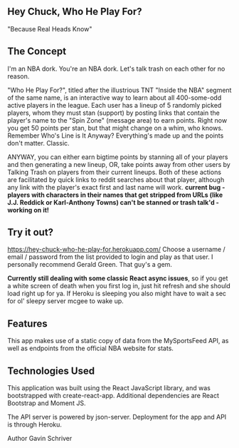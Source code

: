 
## Hey Chuck, Who He Play For?
"Because Real Heads Know"

## The Concept
I'm an NBA dork. You're an NBA dork. Let's talk trash on each other for no reason.

"Who He Play For?", titled after the illustrious TNT "Inside the NBA" segment of the same name, is an interactive way to learn about all 400-some-odd active players in the league. Each user has a lineup of 5 randomly picked players, whom they must stan (support) by posting links that contain the player's name to the "Spin Zone" (message area) to earn points. Right now you get 50 points per stan, but that might change on a whim, who knows. Remember Who's Line is It Anyway? Everything's made up and the points don't matter. Classic. 

ANYWAY, you can either earn bigtime points by stanning all of your players and then generating a new lineup, OR, take points away from other users by Talking Trash on players from their current lineups. Both of these actions are facilitated by quick links to reddit searches about that player, although any link with the player's exact first and last name will work.  **current bug - players with characters in their names that get stripped from URLs (like J.J. Reddick or Karl-Anthony Towns) can't be stanned or trash talk'd - working on it!**

## Try it out?
https://hey-chuck-who-he-play-for.herokuapp.com/ Choose a username / email / password from the list provided to login and play as that user. I personally recommend Gerald Green. That guy's a gem. 

**Currently still dealing with some classic React async issues**, so if you get a white screen of death when you first log in, just hit refresh and she should load right up for ya. If Heroku is sleeping you also might have to wait a sec for ol' sleepy server mcgee to wake up.  

## Features
This app makes use of a static copy of data from the MySportsFeed API, as well as endpoints from the official NBA website for stats. 

## Technologies Used
This application was built using the React JavaScript library, and was bootstrapped with create-react-app. Additional dependencies are React Bootstrap and Moment JS. 

The API server is powered by json-server. Deployment for the app and API is through Heroku. 

Author
Gavin Schriver
